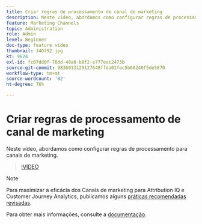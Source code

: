 ```yaml
---
title: Criar regras de processamento de canal de marketing
description: Neste vídeo, abordamos como configurar regras de processamento para canais de marketing.
feature: Marketing Channels
topic: Administration
role: Admin
level: Beginner
doc-type: feature video
thumbnail: 340792.jpg
kt: 9624
exl-id: fc07dd0f-76dd-40a6-b8f2-e777eac2473b
source-git-commit: 9836913129127648ffda01fec5b60240f5de5870
workflow-type: tm+mt
source-wordcount: '82'
ht-degree: 76%

---
```


# Criar regras de processamento de canal de marketing

Neste vídeo, abordamos como configurar regras de processamento para canais de marketing.

>[!VIDEO](https://video.tv.adobe.com/v/340792/?quality=12&learn=on)

>[!NOTE]
>
>Para maximizar a eficácia dos Canais de marketing para Attribution IQ e Customer Journey Analytics, publicamos alguns [práticas recomendadas revisadas](https://experienceleague.adobe.com/docs/analytics/components/marketing-channels/mchannel-best-practices.html?lang=pt-BR).

Para obter mais informações, consulte a [documentação](https://experienceleague.adobe.com/docs/analytics/components/marketing-channels/c-rules.html?lang=pt-BR).